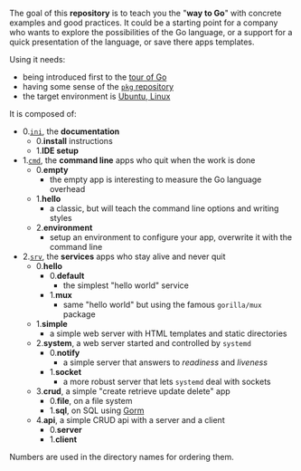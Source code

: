 
The goal of this **repository** is to teach you the "**way to Go**" with concrete examples and good practices. It could be a starting point for a company who wants to explore the possibilities of the Go language, or a support for a quick presentation of the language, or save there apps templates.

Using it needs:
* being introduced first to the [tour of Go](https://tour.golang.org/)
* having some sense of the [`pkg` repository](https://golang.org/pkg/)
* the target environment is [Ubuntu, Linux](https://ubuntu.com/)

It is composed of:
* 0.[`ini`](0-ini), the **documentation**
	* 0.**install** instructions
	* 1.**IDE setup**
* 1.[`cmd`](1-cmd), the **command line** apps who quit when the work is done
	* 0.**empty**
		* the empty app is interesting to measure the Go language overhead
	* 1.**hello**
		* a classic, but will teach the command line options and writing styles
	* 2.**environment**
		* setup an environment to configure your app, overwrite it with the command line
* 2.[`srv`](2-srv), the **services** apps who stay alive and never quit
	* 0.**hello**
		* 0.**default**
			* the simplest "hello world" service
		* 1.**mux**
			* same "hello world" but using the famous `gorilla/mux` package
	* 1.**simple**
		* a simple web server with HTML templates and static directories
	* 2.**system**, a web server started and controlled by `systemd`
		* 0.**notify**
			* a simple server that answers to *readiness* and *liveness*
		* 1.**socket**
			* a more robust server that lets `systemd` deal with sockets
	* 3.**crud**, a simple "create retrieve update delete" app
		* 0.**file**, on a file system
		* 1.**sql**, on SQL using [Gorm](https://gorm.io/docs/)
	* 4.**api**, a simple CRUD api with a server and a client
		* 0.**server**
		* 1.**client**

Numbers are used in the directory names for ordering them.
